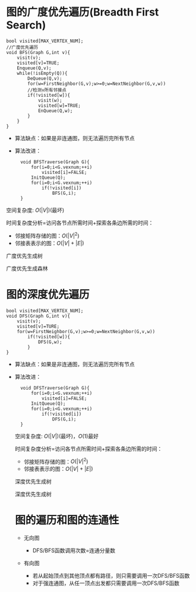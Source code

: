 # 图的广度优先遍历(Breadth First Search)

	bool visited[MAX_VERTEX_NUM];
 	//广度优先遍历
	void BFS(Graph G,int v){
 		visit(v);
   		visited[v]=TRUE;
	 	Enqueue(Q,v);
   		while(!isEmpty(Q)){
	 		DeQueue(Q,v);
			for(w=FirstNeighbor(G,v);w>=0;w=NextNeighbor(G,v,w))
   			//检测v所有邻接点
	  		if(!visited[w]){
	 			visit(w);
	 			visited[w]=TRUE;
	 			EnQueue(Q,w);
			}
		}
  	}

- 算法缺点：如果是非连通图，则无法遍历完所有节点
- 算法改进：

  		void BFSTraverse(Graph G){
			for(i=0;i<G.vexnum;++i)
  				visited[i]=FALSE;
  			InitQueue(Q);
  			for(i=0;i<G.vexnum;++i)
 	 			if(!visited[i])
  					BFS(G,i);
		}

空间复杂度: $O(|V|)$(最坏)

  时间复杂度分析=访问各节点所需时间+探索各条边所需的时间：
  - 邻接矩阵存储的图：$`O(|V|^{2})`$
  - 邻接表表示的图：$`O(|V|+|E|)`$

广度优先生成树

广度优先生成森林

# 图的深度优先遍历

	bool visited[MAX_VERTEX_NUM];
 	void DFS(Graph G,int v){
  		visit(v);
		visited[v]=TURE;
  		for(w=FirstNeighbor(G,v);w>=0;w=NextNeighbor(G,v,w))
			if(!visited[w]){
   				DFS(G,w);
			}
	}

- 算法缺点：如果是非连通图，则无法遍历完所有节点
- 算法改进：

  		void DFSTraverse(Graph G){
			for(i=0;i<G.vexnum;++i)
  				visited[i]=FALSE;
  			InitQueue(Q);
  			for(i=0;i<G.vexnum;++i)
 	 			if(!visited[i])
  					DFS(G,i);
		}

  空间复杂度: $O(|V|)$(最坏)，$`O(1)`$最好

   时间复杂度分析=访问各节点所需时间+探索各条边所需的时间：
  - 邻接矩阵存储的图：$`O(|V|^{2})`$
  - 邻接表表示的图：$`O(|V|+|E|)`$
 
  深度优先生成树

  深度优先生成树

  # 图的遍历和图的连通性

  - 无向图

    - DFS/BFS函数调用次数=连通分量数
   
  - 有向图

	- 若从起始顶点到其他顶点都有路径，则只需要调用一次DFS/BFS函数
    - 对于强连通图，从任一顶点出发都只需要调用一次DFS/BFS函数
    










  

  
